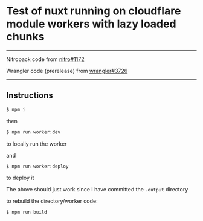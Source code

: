 # Test of nuxt running on cloudflare module workers with lazy loaded chunks

___

Nitropack code from [nitro#1172](https://github.com/unjs/nitro/pull/1172)

Wrangler code (prerelease) from [wrangler#3726](https://github.com/cloudflare/workers-sdk/pull/3726)

___

## Instructions

```sh
$ npm i
```

then
```sh
$ npm run worker:dev
```
to locally run the worker

and
```sh
$ npm run worker:deploy
```
to deploy it

The above should just work since I have committed the `.output` directory

to rebuild the directory/worker code:
```sh
$ npm run build
```